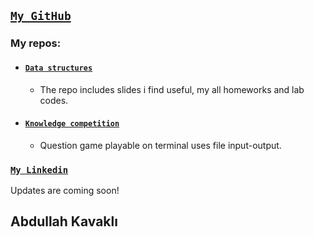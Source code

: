 

## [**`My GitHub`**](https://github.com/abdullahkavakli)

### My repos:

- #### [`Data structures`](https://github.com/abdullahkavakli/data-structures)
    - The repo includes slides i find useful, my all homeworks and lab codes.

- #### [`Knowledge competition`](https://github.com/abdullahkavakli/Knowledge-competition)
  - Question game playable on terminal uses file input-output.

### [`My Linkedin`](https://www.linkedin.com/in/abdullahkavakli/)

Updates are coming soon!
## 
## **Abdullah Kavaklı**


